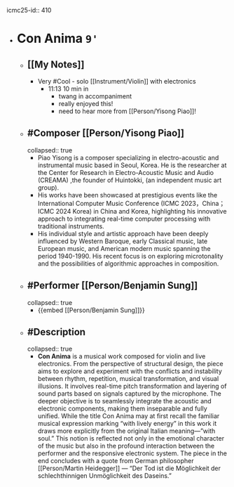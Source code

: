 icmc25-id:: 410

- # Con Anima `9'`
	- ## [[My Notes]]
		- Very #Cool - solo [[Instrument/Violin]] with electronics
			- 11:13 10 min in
				- twang in accompaniment
				- really enjoyed this!
				- need to hear more from [[Person/Yisong Piao]]!
	- ## #Composer [[Person/Yisong Piao]]
	  collapsed:: true
		- Piao Yisong is a composer specializing in electro-acoustic and instrumental music based in Seoul, Korea. He is the researcher at the Center for Research in Electro-Acoustic Music and Audio (CREAMA) ,the founder of Huintokki, (an independent music art group).
		- His works have been showcased at prestigious events like the International Computer Music Conference (ICMC 2023，China；ICMC 2024 Korea) in China and Korea, highlighting his innovative approach to integrating real-time computer processing with traditional instruments.
		- His individual style and artistic approach have been deeply influenced by Western Baroque, early Classical music, late European music, and American modern music spanning the period 1940-1990. His recent focus is on exploring microtonality and the possibilities of algorithmic approaches in composition.
	- ## #Performer [[Person/Benjamin Sung]]
	  collapsed:: true
		- {{embed [[Person/Benjamin Sung]]}}
	- ## #Description
	  collapsed:: true
		- **Con Anima** is a musical work composed for violin and live electronics. From the perspective of structural design, the piece aims to explore and experiment with the conflicts and instability between rhythm, repetition, musical transformation, and visual illusions. It involves real-time pitch transformation and layering of sound parts based on signals captured by the microphone. The deeper objective is to seamlessly integrate the acoustic and electronic components, making them inseparable and fully unified. While the title Con Anima may at first recall the familiar musical expression marking “with lively energy” in this work it draws more explicitly from the original Italian meaning—”with soul.” This notion is reflected not only in the emotional character of the music but also in the profound interaction between the performer and the responsive electronic system. The piece in the end concludes with a quote from German philosopher [[Person/Martin Heidegger]] — “Der Tod ist die Möglichkeit der schlechthinnigen Unmöglichkeit des Daseins.”
